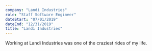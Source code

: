 ```yaml
---
company: "Landi Industries"
role: "Staff Software Engineer"
dateStart: "07/01/2019"
dateEnd: "12/31/2019"
title: "Landi Industries"
---
```


Working at Landi Industries was one of the craziest rides of my life.

